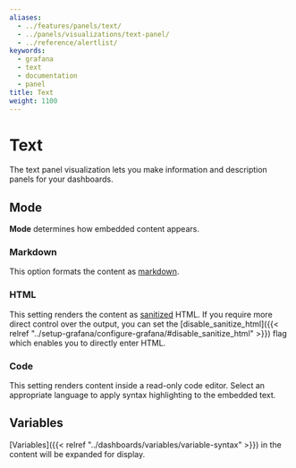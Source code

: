 ```yaml
---
aliases:
  - ../features/panels/text/
  - ../panels/visualizations/text-panel/
  - ../reference/alertlist/
keywords:
  - grafana
  - text
  - documentation
  - panel
title: Text
weight: 1100
---
```


# Text

The text panel visualization lets you make information and description panels for your dashboards.

## Mode

**Mode** determines how embedded content appears.

### Markdown

This option formats the content as [markdown](https://en.wikipedia.org/wiki/Markdown).

### HTML

This setting renders the content as [sanitized](https://github.com/grafana/grafana/blob/code-in-text-panel/packages/grafana-data/src/text/sanitize.ts) HTML. If you require more direct control over the output, you can set the
[disable_sanitize_html]({{< relref "../setup-grafana/configure-grafana/#disable_sanitize_html" >}}) flag which enables you to directly enter HTML.

### Code

This setting renders content inside a read-only code editor. Select an appropriate language to apply syntax highlighting
to the embedded text.

## Variables

[Variables]({{< relref "../dashboards/variables/variable-syntax" >}}) in the content will be expanded for display.
